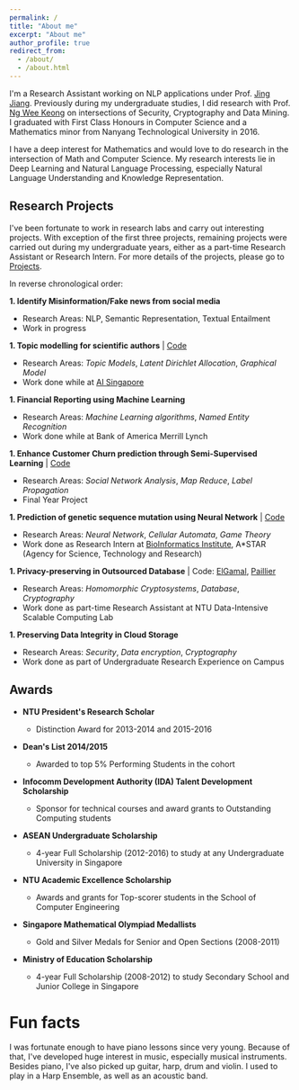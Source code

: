 ```yaml
---
permalink: /
title: "About me"
excerpt: "About me"
author_profile: true
redirect_from: 
  - /about/
  - /about.html
---
```


I'm a Research Assistant working on NLP applications under Prof. [Jing Jiang](http://www.mysmu.edu/faculty/jingjiang/). 
Previously during my undergraduate studies, I did research with Prof. [Ng Wee Keong](http://www.ntu.edu.sg/home/awkng/) on intersections of 
Security, Cryptography and Data Mining. 
I graduated with First Class Honours in Computer Science and a Mathematics minor from Nanyang Technological University in 2016. 
<!-- After graduation, I spent 1.5 years as a software engineer in an investment bank, building ETL data pipeline systems, 
while heading a Machine Learning interest group.  -->

I have a deep interest for Mathematics and would love to do research in the intersection of Math and Computer Science.
My research interests lie in Deep Learning and Natural Language Processing, especially Natural Language Understanding and Knowledge Representation. 

Research Projects
-------------------

I've been fortunate to work in research labs and carry out interesting projects. 
With exception of the first three projects, remaining projects were carried out during my undergraduate years,
either as a part-time Research Assistant or Research Intern. For more details of the projects, please go to [Projects](https://tramanh06.github.io/projects/).

In reverse chronological order:

**1. Identify Misinformation/Fake news from social media**
  * Research Areas: NLP, Semantic Representation, Textual Entailment
  * Work in progress

**1. Topic modelling for scientific authors** | [Code](https://github.com/tramanh06/rpms)
  * Research Areas: *Topic Models*, *Latent Dirichlet Allocation*, *Graphical Model*
  * Work done while at [AI Singapore](https://www.aisingapore.org/)

**1. Financial Reporting using Machine Learning**
  * Research Areas: *Machine Learning algorithms*, *Named Entity Recognition*
  * Work done while at Bank of America Merrill Lynch

**1. Enhance Customer Churn prediction through Semi-Supervised Learning** | [Code](https://github.com/tramanh06/CDR-analysis)
  * Research Areas: *Social Network Analysis*, *Map Reduce*, *Label Propagation*
  * Final Year Project 

**1. Prediction of genetic sequence mutation using Neural Network** | [Code](https://github.com/tramanh06/HIV-DNA-neural-network)
  * Research Areas: *Neural Network*, *Cellular Automata*, *Game Theory*
  * Work done as Research Intern at [BioInformatics Institute](http://www.bii.a-star.edu.sg/), A\*STAR (Agency for Science, Technology and Research)

**1. Privacy-preserving in Outsourced Database** | Code: [ElGamal](https://github.com/bazzilic/ElGamalExt), [Paillier](https://github.com/bazzilic/PaillierExt)
  * Research Areas: *Homomorphic Cryptosystems*, *Database*, *Cryptography*
  * Work done as part-time Research Assistant at NTU Data-Intensive Scalable Computing Lab

**1. Preserving Data Integrity in Cloud Storage**
  * Research Areas: *Security*, *Data encryption*, *Cryptography*
  * Work done as part of Undergraduate Research Experience on Campus


Awards
------
* **NTU President's Research Scholar**
  * Distinction Award for 2013-2014 and 2015-2016

* **Dean's List 2014/2015**
  * Awarded to top 5% Performing Students in the cohort

* **Infocomm Development Authority (IDA) Talent Development Scholarship**
  * Sponsor for technical courses and award grants to Outstanding Computing students

* **ASEAN Undergraduate Scholarship**
  * 4-year Full Scholarship (2012-2016) to study at any Undergraduate University in Singapore

* **NTU Academic Excellence Scholarship**
  * Awards and grants for Top-scorer students in the School of Computer Engineering

* **Singapore Mathematical Olympiad Medallists**
  * Gold and Silver Medals for Senior and Open Sections (2008-2011)

* **Ministry of Education Scholarship**
  * 4-year Full Scholarship (2008-2012) to study Secondary School and Junior College in Singapore


Fun facts
=======
I was fortunate enough to have piano lessons since very young. Because of that, I've developed huge interest in 
music, especially musical instruments. Besides piano, I've also picked up guitar, harp, drum and violin. 
I used to play in a Harp Ensemble, as well as an acoustic band. 







<!-- A data-driven personal website
======
Like many other Jekyll-based GitHub Pages templates, academicpages makes you separate the website's content from its form. The content & metadata of your website are in structured markdown files, while various other files constitute the theme, specifying how to transform that content & metadata into HTML pages. You keep these various markdown (.md), YAML (.yml), HTML, and CSS files in a public GitHub repository. Each time you commit and push an update to the repository, the [GitHub pages](https://pages.github.com/) service creates static HTML pages based on these files, which are hosted on GitHub's servers free of charge.

Getting started
------
1. Register a GitHub account if you don't have one and confirm your e-mail (required!)
1. Fork [this repository](https://github.com/academicpages/academicpages.github.io) by clicking the "fork" button in the top right. 
1. Go to the repository's settings (rightmost item in the tabs that start with "Code", should be below "Unwatch"). Rename the repository "[your GitHub username].github.io", which will also be your website's URL.
1. Set site-wide configuration and create content & metadata (see below -- also see [this set of diffs](http://archive.is/3TPas) showing what files were changed to set up [an example site](https://getorg-testacct.github.io) for a user with the username "getorg-testacct")
1. Upload any files (like PDFs, .zip files, etc.) to the files/ directory. They will appear at https://[your GitHub username].github.io/files/example.pdf.  
1. Check status by going to the repository settings, in the "GitHub pages" section
 -->